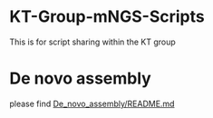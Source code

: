 # KT-Group-mNGS-Scripts
This is for script sharing within the KT group

# De novo assembly
please find [De_novo_assembly/README.md](https://github.com/Sinceter/KT-Group-mNGS-Scripts/blob/main/De_novo_assembly/README.md "链接网站内denovo assembly脚本")
